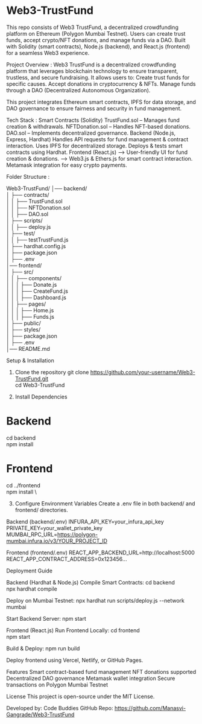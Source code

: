 # Web3-TrustFund
This repo consists of Web3 TrustFund, a decentralized crowdfunding platform on Ethereum (Polygon Mumbai Testnet). Users can create trust funds, accept crypto/NFT donations, and manage funds via a DAO. Built with Solidity (smart contracts), Node.js (backend), and React.js (frontend) for a seamless Web3 experience.

Project Overview :
Web3 TrustFund is a decentralized crowdfunding platform that leverages blockchain technology to ensure transparent, trustless, and secure fundraising. It allows users to:
Create trust funds for specific causes.
Accept donations in cryptocurrency & NFTs.
Manage funds through a DAO (Decentralized Autonomous Organization).

This project integrates Ethereum smart contracts, IPFS for data storage, and DAO governance to ensure fairness and security in fund management.

Tech Stack :
Smart Contracts (Solidity)
TrustFund.sol – Manages fund creation & withdrawals.
NFTDonation.sol – Handles NFT-based donations.
DAO.sol – Implements decentralized governance.
Backend (Node.js, Express, Hardhat)
Handles API requests for fund management & contract interaction.
Uses IPFS for decentralized storage.
Deploys & tests smart contracts using Hardhat.
Frontend (React.js)
--> User-friendly UI for fund creation & donations.
--> Web3.js & Ethers.js for smart contract interaction.
Metamask integration for easy crypto payments.

Folder Structure :

Web3-TrustFund/
│── backend/  
│   ├── contracts/  
│   │   ├── TrustFund.sol  
│   │   ├── NFTDonation.sol  
│   │   ├── DAO.sol  
│   ├── scripts/  
│   │   ├── deploy.js  
│   ├── test/  
│   │   ├── testTrustFund.js  
│   ├── hardhat.config.js  
│   ├── package.json  
│   ├── .env  
│── frontend/  
│   ├── src/  
│   │   ├── components/  
│   │   │   ├── Donate.js  
│   │   │   ├── CreateFund.js  
│   │   │   ├── Dashboard.js  
│   │   ├── pages/  
│   │   │   ├── Home.js  
│   │   │   ├── Funds.js  
│   ├── public/  
│   ├── styles/  
│   ├── package.json  
│   ├── .env  
│── README.md  

Setup & Installation
1. Clone the repository
git clone https://github.com/your-username/Web3-TrustFund.git  
cd Web3-TrustFund

2. Install Dependencies
# Backend  
cd backend  
npm install  

# Frontend  
cd ../frontend  
npm install \

3. Configure Environment Variables
Create a .env file in both backend/ and frontend/ directories.

Backend (backend/.env)
INFURA_API_KEY=your_infura_api_key  
PRIVATE_KEY=your_wallet_private_key  
MUMBAI_RPC_URL=https://polygon-mumbai.infura.io/v3/YOUR_PROJECT_ID 

Frontend (frontend/.env)
REACT_APP_BACKEND_URL=http://localhost:5000  
REACT_APP_CONTRACT_ADDRESS=0x123456...  

Deployment Guide

Backend (Hardhat & Node.js)
Compile Smart Contracts:
cd backend  
npx hardhat compile  

Deploy on Mumbai Testnet:
npx hardhat run scripts/deploy.js --network mumbai  

Start Backend Server:
npm start  

Frontend (React.js)
Run Frontend Locally:
cd frontend  
npm start  

Build & Deploy:
npm run build  

Deploy frontend using Vercel, Netlify, or GitHub Pages.

Features
Smart contract-based fund management
NFT donations supported
Decentralized DAO governance
Metamask wallet integration
Secure transactions on Polygon Mumbai Testnet

License
This project is open-source under the MIT License.

Developed by: Code Buddies
GitHub Repo: https://github.com/Manasvi-Gangrade/Web3-TrustFund

